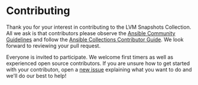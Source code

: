 # Contributing

Thank you for your interest in contributing to the LVM Snapshots Collection. All we ask is that contributors please observe the [Ansible Community Guidelines](https://docs.ansible.com/ansible/devel/community/index.html) and follow the [Ansible Collections Contributor Guide](https://docs.ansible.com/ansible/devel/community/contributions_collections.html). We look forward to reviewing your pull request.

Everyone is invited to participate. We welcome first timers as well as experienced open source contributors. If you are unsure how to get started with your contributon, open a [new issue](https://github.com/redhat-cop/infra.lvm_snapshots/issues/new/choose) explaining what you want to do and we'll do our best to help!

